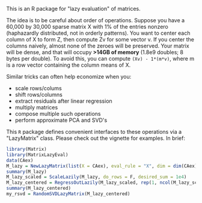 This is an R package for "lazy evaluation" of matrices. 

The idea is to be careful about order of operations. Suppose you have a 60,000 by 30,000 sparse matrix X with 1% of the entries nonzero (haphazardly distributed, not in orderly patterns). You want to center each column of X to form Z, then compute Zv for some vector v. If you center the columns naively, almost none of the zeroes will be preserved. Your matrix will be dense, and that will occupy **>14GB of memory** (1.8e9 doubles; 8 bytes per double). To avoid this, you can compute `(Xv) - 1*(m*v)`, where m is a row vector containing the column means of X. 

Similar tricks can often help economize when you:

- scale rows/colums
- shift rows/columns
- extract residuals after linear regression
- multiply matrices
- compose multiple such operations
- perform approximate PCA and SVD's

This `R` package defines convenient interfaces to these operations via a "LazyMatrix" class. Please check out the vignette for examples. In brief: 

```    R
library(Matrix)
library(MatrixLazyEval)
data(CAex)
M_lazy = NewLazyMatrix(list(X = CAex), eval_rule = "X", dim = dim(CAex))
summary(M_lazy)
M_lazy_scaled = ScaleLazily(M_lazy, do_rows = F, desired_sum = 1e4)
M_lazy_centered = RegressOutLazily(M_lazy_scaled, rep(1, ncol(M_lazy_scaled)))
summary(M_lazy_centered)
my_rsvd = RandomSVDLazyMatrix(M_lazy_centered)
```



​    

